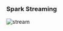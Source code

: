 ### Spark Streaming

![stream](https://www.safaribooksonline.com/library/view/learning-pyspark/9781786463708/graphics/B05793_10_04.jpg)